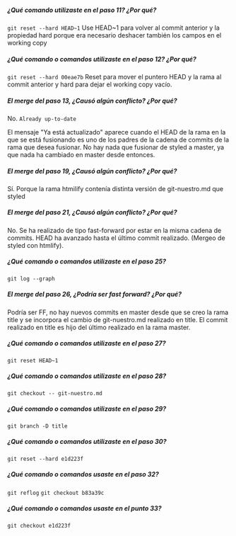 #####  ¿Qué comando utilizaste en el paso 11? ¿Por qué?
`git reset --hard HEAD~1`
Use HEAD~1 para volver al commit anterior y la propiedad hard porque era 
necesario deshacer también los campos en el working copy

##### ¿Qué comando o comandos utilizaste en el paso 12? ¿Por qué?
`git reset --hard 00eae7b`
Reset para mover el puntero HEAD y la rama al commit anterior y hard para dejar 
el working copy vacío.

##### El merge del paso 13, ¿Causó algún conflicto? ¿Por qué?
No. 
`Already up-to-date`

El mensaje "Ya está actualizado" aparece cuando el HEAD de la rama 
en la que se está fusionando es uno de los padres de la cadena de commits
de la rama que desea fusionar. 
No hay nada que fusionar de styled a master, ya que nada ha cambiado en master desde entonces.

##### El merge del paso 19, ¿Causó algún conflicto? ¿Por qué? 
Sí. Porque la rama htmilify contenía distinta versión de git-nuestro.md que styled

##### El merge del paso 21, ¿Causó algún conflicto? ¿Por qué? 
No. Se ha realizado de tipo fast-forward por estar en la misma cadena de commits.
HEAD ha avanzado hasta el último commit realizado. (Mergeo de styled con htmlify).

##### ¿Qué comando o comandos utilizaste en el paso 25?
`git log --graph`

##### El merge del paso 26, ¿Podría ser fast forward? ¿Por qué? 
Podría ser FF, no hay nuevos commits en master desde que se creo la rama title y 
se incorpora el cambio de git-nuestro.md realizado en title.
El commit realizado en title es hijo del último realizado en la rama master.

##### ¿Qué comando o comandos utilizaste en el paso 27?
`git reset HEAD~1`

##### ¿Qué comando o comandos utilizaste en el paso 28? 
`git checkout -- git-nuestro.md`

##### ¿Qué comando o comandos utilizaste en el paso 29? 
`git branch -D title`

##### ¿Qué comando o comandos utilizaste en el paso 30? 
`git reset --hard e1d223f`

##### ¿Qué comando o comandos usaste en el paso 32?
`git reflog`
`git checkout b83a39c`

##### ¿Qué comando o comandos usaste en el punto 33?
`git checkout e1d223f`
